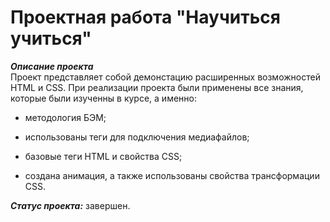 # Проектная работа "Научиться учиться" 

**_Описание проекта_**  
Проект представляет собой демонстацию расширенных возможностей HTML и CSS. 
При реализации проекта были применены все знания, которые были изученны в курсе, а именно: 

* методология БЭМ; 

* использованы теги для подключения медиафайлов; 

* базовые теги HTML и свойства CSS; 

* cоздана анимация, а также использованы свойства трансформации CSS. 

**_Статус проекта:_** завершен.
